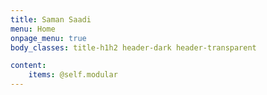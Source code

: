 ```yaml
---
title: Saman Saadi
menu: Home
onpage_menu: true
body_classes: title-h1h2 header-dark header-transparent

content:
    items: @self.modular
---
```



